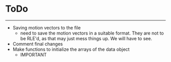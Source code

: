 # ToDo
---
- Saving motion vectors to the file
	- need to save the motion vectors in a suitable format. They are not to be RLE'd, as that may just mess things up. We will have to see.
- Comment final changes
- Make functions to initialize the arrays of the data object
	- IMPORTANT
